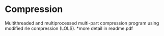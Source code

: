# Compression
Multithreaded and multiprocessed multi-part compression program using modified rle compression (LOLS).
*more detail in readme.pdf
